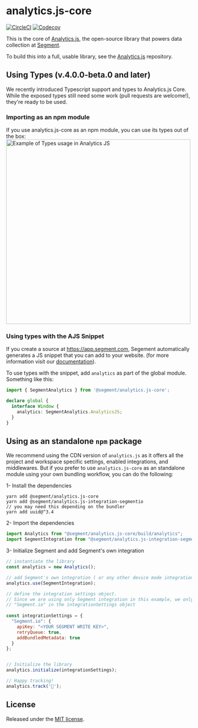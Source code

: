 # analytics.js-core

[![CircleCI](https://circleci.com/gh/segmentio/analytics.js-core.svg?style=shield)](https://circleci.com/gh/segmentio/analytics.js-core)
[![Codecov](https://img.shields.io/codecov/c/github/segmentio/analytics.js-core/master.svg)](https://codecov.io/gh/segmentio/analytics.js-core)

This is the core of [Analytics.js](https://segment.com/docs/connections/sources/catalog/libraries/website/javascript/), the open-source library that powers data collection at [Segment](https://segment.com).

To build this into a full, usable library, see the [Analytics.js](https://github.com/segmentio/analytics.js) repository.

## Using Types (v.4.0.0-beta.0 and later)

We recently introduced Typescript support and types to Analytics.js Core. While the exposed types still need some work (pull requests are welcome!), they're ready to be used.

### Importing as an npm module

If you use analytics.js-core as an npm module, you can use its types out of the box:
<img src="https://user-images.githubusercontent.com/484013/89060070-2e235f00-d317-11ea-9fd9-e1c77aaca9f9.gif" alt="Example of Types usage in Analytics JS" width="500px">

### Using types with the AJS Snippet

If you create a source at https://app.segment.com, Segement automatically generates a JS snippet that you can add to your website. (for more information visit our [documentation](https://segment.com/docs/connections/sources/catalog/libraries/website/javascript/quickstart/)).

To use types with the snippet, add `analytics` as part of the global module.
Something like this:

```typescript
import { SegmentAnalytics } from '@segment/analytics.js-core';

declare global {
  interface Window {
    analytics: SegmentAnalytics.AnalyticsJS;
  }
}
```

## Using as an standalone `npm` package
We recommend using the CDN version of `analytics.js` as it offers all the project and workspace specific settings, enabled integrations, and middlewares. But if you prefer to use `analytics.js-core` as an standalone module using your own bundling workflow, you can do the following: 

1- Install the dependencies 
```
yarn add @segment/analytics.js-core
yarn add @segment/analytics.js-integration-segmentio
// you may need this depending on the bundler
yarn add uuid@^3.4 
```

2- Import the dependencies 
```javascript
import Analytics from "@segment/analytics.js-core/build/analytics";
import SegmentIntegration from "@segment/analytics.js-integration-segmentio";
```

3- Initialize Segment and add Segment's own integration 
```javascript
// instantiate the library
const analytics = new Analytics();

// add Segment's own integration ( or any other device mode integration ) 
analytics.use(SegmentIntegration);

// define the integration settings object. 
// Since we are using only Segment integration in this example, we only have 
// "Segment.io" in the integrationSettings object
 
const integrationSettings = {
  "Segment.io": {
    apiKey: "<YOUR SEGMENT WRITE KEY>",
    retryQueue: true,
    addBundledMetadata: true
  }
};


// Initialize the library
analytics.initialize(integrationSettings);

// Happy tracking! 
analytics.track('🚀');
```

## License

Released under the [MIT license](LICENSE).

[analytics.js]: https://segment.com/docs/libraries/analytics.js/

